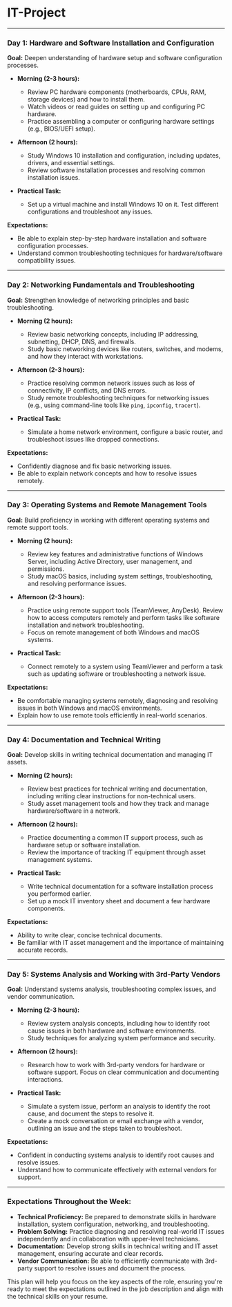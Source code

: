 # IT-Project

---

### **Day 1: Hardware and Software Installation and Configuration**
**Goal:** Deepen understanding of hardware setup and software configuration processes.

- **Morning (2-3 hours):**
  - Review PC hardware components (motherboards, CPUs, RAM, storage devices) and how to install them. 
  - Watch videos or read guides on setting up and configuring PC hardware.
  - Practice assembling a computer or configuring hardware settings (e.g., BIOS/UEFI setup).
  
- **Afternoon (2 hours):**
  - Study Windows 10 installation and configuration, including updates, drivers, and essential settings.
  - Review software installation processes and resolving common installation issues.

- **Practical Task:** 
  - Set up a virtual machine and install Windows 10 on it. Test different configurations and troubleshoot any issues.

**Expectations:**
- Be able to explain step-by-step hardware installation and software configuration processes.
- Understand common troubleshooting techniques for hardware/software compatibility issues.

---

### **Day 2: Networking Fundamentals and Troubleshooting**
**Goal:** Strengthen knowledge of networking principles and basic troubleshooting.

- **Morning (2 hours):**
  - Review basic networking concepts, including IP addressing, subnetting, DHCP, DNS, and firewalls.
  - Study basic networking devices like routers, switches, and modems, and how they interact with workstations.

- **Afternoon (2-3 hours):**
  - Practice resolving common network issues such as loss of connectivity, IP conflicts, and DNS errors. 
  - Study remote troubleshooting techniques for networking issues (e.g., using command-line tools like `ping`, `ipconfig`, `tracert`).

- **Practical Task:**
  - Simulate a home network environment, configure a basic router, and troubleshoot issues like dropped connections.

**Expectations:**
- Confidently diagnose and fix basic networking issues.
- Be able to explain network concepts and how to resolve issues remotely.

---

### **Day 3: Operating Systems and Remote Management Tools**
**Goal:** Build proficiency in working with different operating systems and remote support tools.

- **Morning (2 hours):**
  - Review key features and administrative functions of Windows Server, including Active Directory, user management, and permissions.
  - Study macOS basics, including system settings, troubleshooting, and resolving performance issues.

- **Afternoon (2-3 hours):**
  - Practice using remote support tools (TeamViewer, AnyDesk). Review how to access computers remotely and perform tasks like software installation and network troubleshooting.
  - Focus on remote management of both Windows and macOS systems.

- **Practical Task:**
  - Connect remotely to a system using TeamViewer and perform a task such as updating software or troubleshooting a network issue.

**Expectations:**
- Be comfortable managing systems remotely, diagnosing and resolving issues in both Windows and macOS environments.
- Explain how to use remote tools efficiently in real-world scenarios.

---

### **Day 4: Documentation and Technical Writing**
**Goal:** Develop skills in writing technical documentation and managing IT assets.

- **Morning (2 hours):**
  - Review best practices for technical writing and documentation, including writing clear instructions for non-technical users.
  - Study asset management tools and how they track and manage hardware/software in a network.

- **Afternoon (2 hours):**
  - Practice documenting a common IT support process, such as hardware setup or software installation.
  - Review the importance of tracking IT equipment through asset management systems.

- **Practical Task:**
  - Write technical documentation for a software installation process you performed earlier.
  - Set up a mock IT inventory sheet and document a few hardware components.

**Expectations:**
- Ability to write clear, concise technical documents.
- Be familiar with IT asset management and the importance of maintaining accurate records.

---

### **Day 5: Systems Analysis and Working with 3rd-Party Vendors**
**Goal:** Understand systems analysis, troubleshooting complex issues, and vendor communication.

- **Morning (2-3 hours):**
  - Review system analysis concepts, including how to identify root cause issues in both hardware and software environments.
  - Study techniques for analyzing system performance and security.

- **Afternoon (2 hours):**
  - Research how to work with 3rd-party vendors for hardware or software support. Focus on clear communication and documenting interactions.

- **Practical Task:**
  - Simulate a system issue, perform an analysis to identify the root cause, and document the steps to resolve it.
  - Create a mock conversation or email exchange with a vendor, outlining an issue and the steps taken to troubleshoot.

**Expectations:**
- Confident in conducting systems analysis to identify root causes and resolve issues.
- Understand how to communicate effectively with external vendors for support.

---

### **Expectations Throughout the Week:**
- **Technical Proficiency:** Be prepared to demonstrate skills in hardware installation, system configuration, networking, and troubleshooting.
- **Problem Solving:** Practice diagnosing and resolving real-world IT issues independently and in collaboration with upper-level technicians.
- **Documentation:** Develop strong skills in technical writing and IT asset management, ensuring accurate and clear records.
- **Vendor Communication:** Be able to efficiently communicate with 3rd-party support to resolve issues and document the process.

This plan will help you focus on the key aspects of the role, ensuring you're ready to meet the expectations outlined in the job description and align with the technical skills on your resume.
